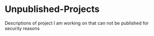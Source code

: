 # Unpublished-Projects
Descriptions of project I am working on that can not be published for security reasons 
